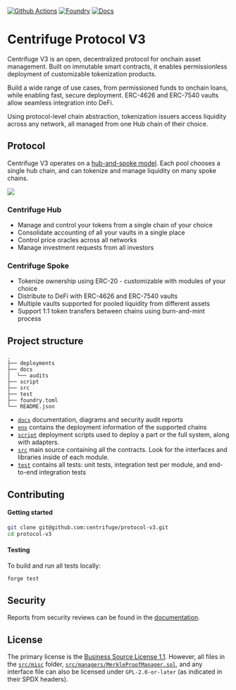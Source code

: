 [![Github Actions][gha-badge]][gha] [![Foundry][foundry-badge]][foundry] [![Docs][docs-badge]][docs]

[gha]: https://github.com/centrifuge/protocol-v3/actions
[gha-badge]: https://github.com/centrifuge/protocol-v3/actions/workflows/ci.yml/badge.svg
[foundry]: https://getfoundry.sh
[foundry-badge]: https://img.shields.io/badge/Built%20with-Foundry-FFDB1C.svg
[docs]: https://docs.centrifuge.io/developer/protocol/overview/
[docs-badge]: https://img.shields.io/badge/Docs-docs.centrifuge.io-6EDFFB.svg

# Centrifuge Protocol V3

Centrifuge V3 is an open, decentralized protocol for onchain asset management. Built on immutable smart contracts, it enables permissionless deployment of customizable tokenization products.

Build a wide range of use cases, from permissioned funds to onchain loans, while enabling fast, secure deployment. ERC-4626 and ERC-7540 vaults allow seamless integration into DeFi.

Using protocol-level chain abstraction, tokenization issuers access liquidity across any network, all managed from one Hub chain of their choice.

## Protocol

Centrifuge V3 operates on a [hub-and-spoke model](https://docs.centrifuge.io/developer/protocol/chain-abstraction/). Each pool chooses a single hub chain, and can tokenize and manage liquidity on many spoke chains.

![](https://docs.centrifuge.io/assets/images/overview-6f95e12a2317402da85bcd8d953f2115.png)

### Centrifuge Hub
* Manage and control your tokens from a single chain of your choice
* Consolidate accounting of all your vaults in a single place
* Control price oracles across all networks
* Manage investment requests from all investors

### Centrifuge Spoke
* Tokenize ownership using ERC-20 - customizable with modules of your choice
* Distribute to DeFi with ERC-4626 and ERC-7540 vaults
* Multiple vaults supported for pooled liquidity from different assets
* Support 1:1 token transfers between chains using burn-and-mint process

## Project structure
```
.
├── deployments
├── docs
│  └── audits
├── script
├── src
├── test
├── foundry.toml
└── README.json
```

- [`docs`](./docs) documentation, diagrams and security audit reports
- [`env`](./env) contains the deployment information of the supported chains
- [`script`](./script) deployment scripts used to deploy a part or the full system, along with adapters.
- [`src`](./src) main source containing all the contracts. Look for the interfaces and libraries inside of each module.
- [`test`](./test) contains all tests: unit tests, integration test per module, and end-to-end integration tests


## Contributing
#### Getting started
```sh
git clone git@github.com:centrifuge/protocol-v3.git
cd protocol-v3
```

#### Testing
To build and run all tests locally:
```sh
forge test
```

## Security

Reports from security reviews can be found in the [documentation](https://docs.centrifuge.io/developer/protocol/security/).

## License
The primary license is the [Business Source License 1.1](https://github.com/centrifuge/protocol-v3/blob/main/LICENSE). However, all files in the [`src/misc`](./src/misc) folder, [`src/managers/MerkleProofManager.sol`](./src/managers/MerkleProofManager.sol), and any interface file can also be licensed under `GPL-2.0-or-later` (as indicated in their SPDX headers).
